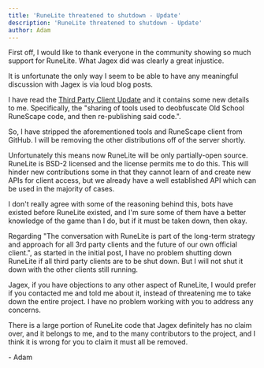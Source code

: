 ```yaml
---
title: 'RuneLite threatened to shutdown - Update'
description: 'RuneLite threatened to shutdown - Update'
author: Adam
---
```


First off, I would like to thank everyone in the community showing so much
support for RuneLite. What Jagex did was clearly a great injustice.

It is unfortunate the only way I seem to be able to have any meaningful
discussion with Jagex is via loud blog posts.

I have read the [Third Party Client
Update](http://services.runescape.com/m=news/third-party-client-update?oldschool=1)
and it contains some new details to me. Specifically, the "sharing
of tools used to deobfuscate Old School RuneScape code, and then re-publishing
said code.".

So, I have stripped the aforementioned tools and RuneScape client from GitHub. I
will be removing the other distributions off of the server shortly.

Unfortunately this means now RuneLite will be only partially-open source.
RuneLite is BSD-2 licensed and the license permits me to do this. This will
hinder new contributions some in that they cannot learn of and create new APIs
for client access, but we already have a well established API which can be used
in the majority of cases.

I don't really agree with some of the reasoning behind this, bots have existed
before RuneLite existed, and I'm sure some of them have a better knowledge of
the game than I do, but if it must be taken down, then okay.

Regarding "The conversation with RuneLite is part of the long-term strategy and
approach for all 3rd party clients and the future of our own official client.",
as started in the initial post, I have no problem shutting down
RuneLite if all third party clients are to be shut down. But I will not shut it
down with the other clients still running.

Jagex, if you have objections to any other aspect of RuneLite, I would prefer if
you contacted me and told me about it, instead of threatening me to take down the
entire project. I have no problem working with you to address any concerns.

There is a large portion of RuneLite code that Jagex definitely has no claim over,
and it belongs to me, and to the many contributors to the project, and I think
it is wrong for you to claim it must all be removed.

\- Adam
